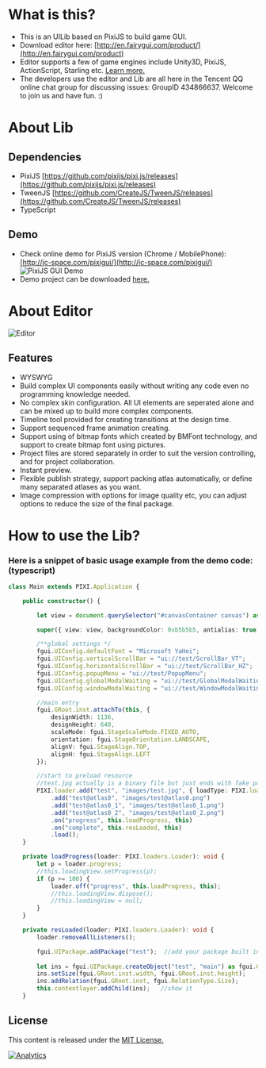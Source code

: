 # What is this?

* This is an UILib based on PixiJS to build game GUI.
* Download editor here: [http://en.fairygui.com/product/](http://en.fairygui.com/product)
* Editor supports a few of game engines include Unity3D, PixiJS, ActionScript, Starling etc. [Learn more.](http://en.fairygui.com/)
* The developers use the editor and Lib are all here in the Tencent QQ online chat group for discussing issues: GroupID 434866637. Welcome to join us and have fun. :)

# About Lib

## Dependencies
* PixiJS [https://github.com/pixijs/pixi.js/releases](https://github.com/pixijs/pixi.js/releases)
* TweenJS [https://github.com/CreateJS/TweenJS/releases](https://github.com/CreateJS/TweenJS/releases)
* TypeScript

## Demo
* Check online demo for PixiJS version (Chrome / MobilePhone): [http://jc-space.com/pixigui/](http://jc-space.com/pixigui/)
  ![PixiJS GUI Demo](http://jc-space.com/demo.png)
* Demo project can be downloaded [here.](http://res.fairygui.com/FairyGUI-PIXI-demo20170909.zip)

# About Editor

![Editor](http://www.fairygui.com/images/software.png)

## Features
* WYSWYG
* Build complex UI components easily without writing any code even no programming knowledge needed.
* No complex skin configuration. All UI elements are seperated alone and can be mixed up to build more complex components.
* Timeline tool provided for creating transitions at the design time.
* Support sequenced frame animation creating.
* Support using of bitmap fonts which created by BMFont technology, and support to create bitmap font using pictures.
* Project files are stored separately in order to suit the version controlling, and for project collaboration.
* Instant preview.
* Flexible publish strategy, support packing atlas automatically, or define many separated atlases as you want.
* Image compression with options for image quality etc, you can adjust options to reduce the size of the final package.

# How to use the Lib?

### Here is a snippet of basic usage example from the demo code: (typescript)

```typescript
class Main extends PIXI.Application {

    public constructor() {

        let view = document.querySelector("#canvasContainer canvas") as HTMLCanvasElement;

        super({ view: view, backgroundColor: 0xb5b5b5, antialias: true, forceCanvas:false });

        /**global settings */
        fgui.UIConfig.defaultFont = "Microsoft YaHei";
        fgui.UIConfig.verticalScrollBar = "ui://test/ScrollBar_VT";
        fgui.UIConfig.horizontalScrollBar = "ui://test/ScrollBar_HZ";
        fgui.UIConfig.popupMenu = "ui://test/PopupMenu";
        fgui.UIConfig.globalModalWaiting = "ui://test/GlobalModalWaiting";
        fgui.UIConfig.windowModalWaiting = "ui://test/WindowModalWaiting";

        //main entry
        fgui.GRoot.inst.attachTo(this, {
            designWidth: 1136,
            designHeight: 640,
            scaleMode: fgui.StageScaleMode.FIXED_AUTO,
            orientation: fgui.StageOrientation.LANDSCAPE,
            alignV: fgui.StageAlign.TOP,
            alignH: fgui.StageAlign.LEFT
        });

        //start to preload resource
        //test.jpg actually is a binary file but just ends with fake postfix. so here we need to specify the loadType etc.
        PIXI.loader.add("test", "images/test.jpg", { loadType: PIXI.loaders.Resource.LOAD_TYPE.XHR, xhrType: PIXI.loaders.Resource.XHR_RESPONSE_TYPE.BUFFER })
            .add("test@atlas0", "images/test@atlas0.png")
            .add("test@atlas0_1", "images/test@atlas0_1.png")
            .add("test@atlas0_2", "images/test@atlas0_2.png")
            .on("progress", this.loadProgress, this)
            .on("complete", this.resLoaded, this)
            .load();
    }

    private loadProgress(loader: PIXI.loaders.Loader): void {
        let p = loader.progress;
        //this.loadingView.setProgress(p);
        if (p >= 100) {
            loader.off("progress", this.loadProgress, this);
            //this.loadingView.dispose();
            //this.loadingView = null;
        }
    }

    private resLoaded(loader: PIXI.loaders.Loader): void {
        loader.removeAllListeners();

        fgui.UIPackage.addPackage("test");  //add your package built in the editor
        
        let ins = fgui.UIPackage.createObject("test", "main") as fgui.GComponent;   //create an object to display
        ins.setSize(fgui.GRoot.inst.width, fgui.GRoot.inst.height);     //add relation so that it will be auto resized when window size changes.
        ins.addRelation(fgui.GRoot.inst, fgui.RelationType.Size);
        this.contentlayer.addChild(ins);   //show it
    }
```


## License
This content is released under the [MIT License.](http://opensource.org/licenses/MIT)

[![Analytics](https://ga-beacon.appspot.com/UA-46868962-2/jcyuan/FairyGUI-PIXI)](https://github.com/igrigorik/ga-beacon)
